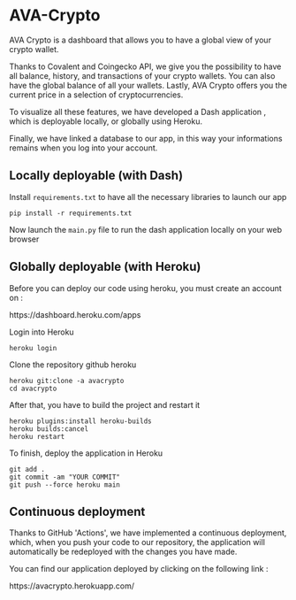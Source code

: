 # AVA-Crypto
<p>AVA Crypto is a dashboard that allows you to have a global view of your crypto wallet.</p>
<p>Thanks to Covalent and Coingecko API, we give you the possibility to have all balance, history, and transactions of your crypto wallets. You can also have the global balance of all your wallets. Lastly, AVA Crypto offers you the current price in a selection of cryptocurrencies.</p>
<p>To visualize all these features, we have developed a Dash application , which is deployable locally, or globally using Heroku.</p>
<p>Finally, we have linked a database to our app, in this way your informations remains when you log into your account.</p>

## Locally deployable (with Dash)
<p>Install <code>requirements.txt</code> to have all the necessary libraries to launch our app</p>
<pre><code>pip install -r requirements.txt</code></pre>
<p>Now launch the <code>main.py</code> file to run the dash application locally on your web browser</p>

## Globally deployable (with Heroku)
<p>Before you can deploy our code using heroku, you must create an account on : </p>
<p><link>https://dashboard.heroku.com/apps</link></p>
<p>Login into Heroku</p>
<pre><code>heroku login</code></pre>
<p>Clone the repository github heroku</p>
<pre><code>heroku git:clone -a avacrypto</code>
<code>cd avacrypto</code></pre>
<p>After that, you have to build the project and restart it</p>
<pre><code>heroku plugins:install heroku-builds</code>
<code>heroku builds:cancel</code>
<code>heroku restart</code></pre>
<p>To finish, deploy the application in Heroku</p>
<pre><code>git add .</code>
<code>git commit -am "YOUR COMMIT"</code>
<code>git push --force heroku main</code></pre>

## Continuous deployment
<p>Thanks to GitHub 'Actions', we have implemented a continuous deployment, which, when you push your code to our repository, the application will automatically be redeployed with the changes you have made.</p>
<p>You can find our application deployed by clicking on the following link :</p>
<p><link>https://avacrypto.herokuapp.com/</link></p>

